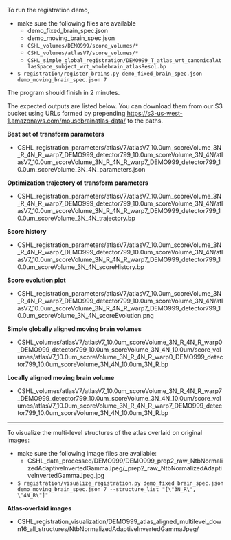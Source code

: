 To run the registration demo, 
- make sure the following files are available
  - demo_fixed_brain_spec.json
  - demo_moving_brain_spec.json
  - `CSHL_volumes/DEMO999/score_volumes/*`
  - `CSHL_volumes/atlasV7/score_volumes/*`
  - `CSHL_simple_global_registration/DEMO999_T_atlas_wrt_canonicalAtlasSpace_subject_wrt_wholebrain_atlasResol.bp`
- `$ registration/register_brains.py demo_fixed_brain_spec.json demo_moving_brain_spec.json 7`

The program should finish in 2 minutes.

The expected outputs are listed below. You can download them from our S3 bucket using URLs formed by prepending https://s3-us-west-1.amazonaws.com/mousebrainatlas-data/ to the paths.

**Best set of transform parameters**
- CSHL_registration_parameters/atlasV7/atlasV7_10.0um_scoreVolume_3N_R_4N_R_warp7_DEMO999_detector799_10.0um_scoreVolume_3N_4N/atlasV7_10.0um_scoreVolume_3N_R_4N_R_warp7_DEMO999_detector799_10.0um_scoreVolume_3N_4N_parameters.json

**Optimization trajectory of transform parameters**
- CSHL_registration_parameters/atlasV7/atlasV7_10.0um_scoreVolume_3N_R_4N_R_warp7_DEMO999_detector799_10.0um_scoreVolume_3N_4N/atlasV7_10.0um_scoreVolume_3N_R_4N_R_warp7_DEMO999_detector799_10.0um_scoreVolume_3N_4N_trajectory.bp

**Score history**
- CSHL_registration_parameters/atlasV7/atlasV7_10.0um_scoreVolume_3N_R_4N_R_warp7_DEMO999_detector799_10.0um_scoreVolume_3N_4N/atlasV7_10.0um_scoreVolume_3N_R_4N_R_warp7_DEMO999_detector799_10.0um_scoreVolume_3N_4N_scoreHistory.bp

**Score evolution plot**
- CSHL_registration_parameters/atlasV7/atlasV7_10.0um_scoreVolume_3N_R_4N_R_warp7_DEMO999_detector799_10.0um_scoreVolume_3N_4N/atlasV7_10.0um_scoreVolume_3N_R_4N_R_warp7_DEMO999_detector799_10.0um_scoreVolume_3N_4N_scoreEvolution.png

**Simple globally aligned moving brain volumes**
- CSHL_volumes/atlasV7/atlasV7_10.0um_scoreVolume_3N_R_4N_R_warp0_DEMO999_detector799_10.0um_scoreVolume_3N_4N_10.0um/score_volumes/atlasV7_10.0um_scoreVolume_3N_R_4N_R_warp0_DEMO999_detector799_10.0um_scoreVolume_3N_4N_10.0um_3N_R.bp

**Locally aligned moving brain volume**
- CSHL_volumes/atlasV7/atlasV7_10.0um_scoreVolume_3N_R_4N_R_warp7_DEMO999_detector799_10.0um_scoreVolume_3N_4N_10.0um/score_volumes/atlasV7_10.0um_scoreVolume_3N_R_4N_R_warp7_DEMO999_detector799_10.0um_scoreVolume_3N_4N_10.0um_3N_R.bp

------------------------

To visualize the multi-level structures of the atlas overlaid on original images:
- make sure the following image files are available:
  - CSHL_data_processed/DEMO999/DEMO999_prep2_raw_NtbNormalizedAdaptiveInvertedGammaJpeg/<imgName>_prep2_raw_NtbNormalizedAdaptiveInvertedGammaJpeg.jpg
- `$ registration/visualize_registration.py demo_fixed_brain_spec.json demo_moving_brain_spec.json 7 --structure_list "[\"3N_R\", \"4N_R\"]"`

**Atlas-overlaid images**
- CSHL_registration_visualization/DEMO999_atlas_aligned_multilevel_down16_all_structures/NtbNormalizedAdaptiveInvertedGammaJpeg/


